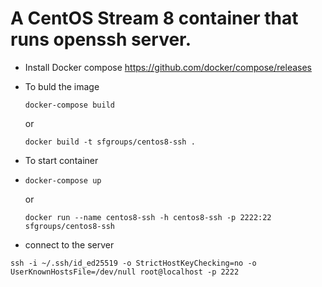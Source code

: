 # A CentOS  Stream 8 container that runs openssh server.


- Install Docker compose
   https://github.com/docker/compose/releases

- To buld the image
  
   `docker-compose build`

   or

   `docker build -t sfgroups/centos8-ssh .`

- To start container
- 
   `docker-compose up`

   or

   `docker run --name centos8-ssh -h centos8-ssh -p 2222:22 sfgroups/centos8-ssh`

- connect to the server

`ssh -i ~/.ssh/id_ed25519 -o StrictHostKeyChecking=no -o UserKnownHostsFile=/dev/null root@localhost -p 2222`


